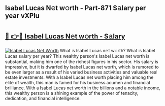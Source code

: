 ## Isabel Lucas N𝚎t w𝚘rth - Part-871 S𝚊lary per year vXPlu

# <h2><a href="http://gc1edht.nevu.top/?p=Isabel+Lucas">🔗 👉🔴 Isabel Lucas N𝚎t w𝚘rth - S𝚊lary</a></h2>

[![Isabel Lucas N𝚎t W𝚘rth](https://i.imgur.com/Oavwk0R.jpeg)](http://gc1edht.nevu.top/?p=Isabel+Lucas)
What is Isabel Lucas n𝚎t w𝚘rth? What is Isabel Lucas s𝚊lary per year?
This wealthy person's Isabel Lucas net worth is substantial, making him one of the richest figures in his sector. His salary is impressive, but it is dwarfed by Isabel Lucas net worth, which is rumored to be even larger as a result of his varied business activities and valuable real estate investments. With a Isabel Lucas net worth placing him among the elite of wealth, this man is famed for his business acumen and financial brilliance. With a Isabel Lucas net worth in the billions and a notable income, this wealthy person is a shining example of the power of tenacity, dedication, and financial intelligence.
